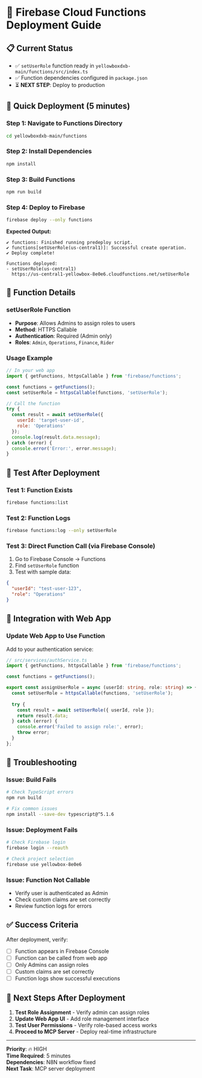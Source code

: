 # 🚀 Firebase Cloud Functions Deployment Guide

## 📋 **Current Status**
- ✅ `setUserRole` function ready in `yellowboxdxb-main/functions/src/index.ts` 
- ✅ Function dependencies configured in `package.json`
- ⏳ **NEXT STEP**: Deploy to production

## 🎯 **Quick Deployment (5 minutes)**

### **Step 1: Navigate to Functions Directory**
```bash
cd yellowboxdxb-main/functions
```

### **Step 2: Install Dependencies**
```bash
npm install
```

### **Step 3: Build Functions**
```bash
npm run build
```

### **Step 4: Deploy to Firebase**
```bash
firebase deploy --only functions
```

**Expected Output:**
```
✔ functions: Finished running predeploy script.
✔ functions[setUserRole(us-central1)]: Successful create operation.
✔ Deploy complete!

Functions deployed:
- setUserRole(us-central1)
  https://us-central1-yellowbox-8e0e6.cloudfunctions.net/setUserRole
```

## 🔧 **Function Details**

### **setUserRole Function**
- **Purpose**: Allows Admins to assign roles to users
- **Method**: HTTPS Callable
- **Authentication**: Required (Admin only)
- **Roles**: `Admin`, `Operations`, `Finance`, `Rider`

### **Usage Example**
```javascript
// In your web app
import { getFunctions, httpsCallable } from 'firebase/functions';

const functions = getFunctions();
const setUserRole = httpsCallable(functions, 'setUserRole');

// Call the function
try {
  const result = await setUserRole({
    userId: 'target-user-id',
    role: 'Operations'
  });
  console.log(result.data.message);
} catch (error) {
  console.error('Error:', error.message);
}
```

## 🧪 **Test After Deployment**

### **Test 1: Function Exists**
```bash
firebase functions:list
```

### **Test 2: Function Logs**
```bash
firebase functions:log --only setUserRole
```

### **Test 3: Direct Function Call** (via Firebase Console)
1. Go to Firebase Console → Functions
2. Find `setUserRole` function
3. Test with sample data:
```json
{
  "userId": "test-user-123",
  "role": "Operations"
}
```

## 🔄 **Integration with Web App**

### **Update Web App to Use Function**
Add to your authentication service:

```typescript
// src/services/authService.ts
import { getFunctions, httpsCallable } from 'firebase/functions';

const functions = getFunctions();

export const assignUserRole = async (userId: string, role: string) => {
  const setUserRole = httpsCallable(functions, 'setUserRole');
  
  try {
    const result = await setUserRole({ userId, role });
    return result.data;
  } catch (error) {
    console.error('Failed to assign role:', error);
    throw error;
  }
};
```

## 🚨 **Troubleshooting**

### **Issue: Build Fails**
```bash
# Check TypeScript errors
npm run build

# Fix common issues
npm install --save-dev typescript@^5.1.6
```

### **Issue: Deployment Fails** 
```bash
# Check Firebase login
firebase login --reauth

# Check project selection
firebase use yellowbox-8e0e6
```

### **Issue: Function Not Callable**
- Verify user is authenticated as Admin
- Check custom claims are set correctly
- Review function logs for errors

## ✅ **Success Criteria**

After deployment, verify:
- [ ] Function appears in Firebase Console
- [ ] Function can be called from web app
- [ ] Only Admins can assign roles
- [ ] Custom claims are set correctly
- [ ] Function logs show successful executions

## 🎯 **Next Steps After Deployment**

1. **Test Role Assignment** - Verify admin can assign roles
2. **Update Web App UI** - Add role management interface
3. **Test User Permissions** - Verify role-based access works
4. **Proceed to MCP Server** - Deploy real-time infrastructure

---

**Priority**: 🔥 HIGH  
**Time Required**: 5 minutes  
**Dependencies**: N8N workflow fixed  
**Next Task**: MCP server deployment  